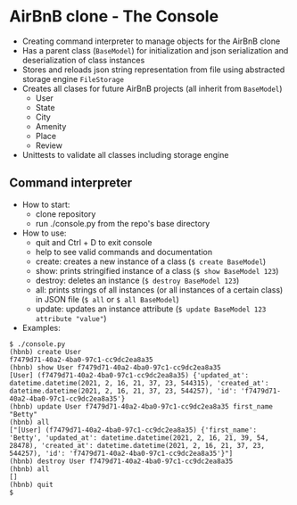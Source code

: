# AirBnB clone - The Console
- Creating command interpreter to manage objects for the AirBnB clone
- Has a parent class (`BaseModel`) for initialization and json serialization and deserialization of class instances
- Stores and reloads json string representation from file using abstracted storage engine `FileStorage`
- Creates all clases for future AirBnB projects (all inherit from `BaseModel`)
  - User
  - State
  - City
  - Amenity
  - Place
  - Review
- Unittests to validate all classes including storage engine

## Command interpreter
- How to start:
  - clone repository
  - run ./console.py from the repo's base directory
- How to use:
  - quit and Ctrl + D to exit console
  - help to see valid commands and documentation
  - create: creates a new instance of a class (`$ create BaseModel`)
  - show: prints stringified instance of a class (`$ show BaseModel 123`)
  - destroy: deletes an instance (`$ destroy BaseModel 123`)
  - all: prints strings of all instances (or all instances of a certain class) in JSON file (`$ all` or `$ all BaseModel`)
  - update: updates an instance attribute (`$ update BaseModel 123 attribute "value"`)
- Examples:
```
$ ./console.py
(hbnb) create User
f7479d71-40a2-4ba0-97c1-cc9dc2ea8a35
(hbnb) show User f7479d71-40a2-4ba0-97c1-cc9dc2ea8a35
[User] (f7479d71-40a2-4ba0-97c1-cc9dc2ea8a35) {'updated_at': datetime.datetime(2021, 2, 16, 21, 37, 23, 544315), 'created_at': datetime.datetime(2021, 2, 16, 21, 37, 23, 544257), 'id': 'f7479d71-40a2-4ba0-97c1-cc9dc2ea8a35'}
(hbnb) update User f7479d71-40a2-4ba0-97c1-cc9dc2ea8a35 first_name "Betty"
(hbnb) all
["[User] (f7479d71-40a2-4ba0-97c1-cc9dc2ea8a35) {'first_name': 'Betty', 'updated_at': datetime.datetime(2021, 2, 16, 21, 39, 54, 28478), 'created_at': datetime.datetime(2021, 2, 16, 21, 37, 23, 544257), 'id': 'f7479d71-40a2-4ba0-97c1-cc9dc2ea8a35'}"]
(hbnb) destroy User f7479d71-40a2-4ba0-97c1-cc9dc2ea8a35
(hbnb) all
[]
(hbnb) quit
$
```
